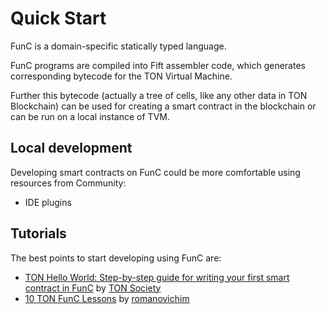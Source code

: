 # Quick Start

FunC is a domain-specific statically typed language.

FunC programs are compiled into Fift assembler code, which generates corresponding bytecode for the TON Virtual Machine.

Further this bytecode (actually a tree of cells, like any other data in TON Blockchain) can be used for creating a smart contract in the blockchain or can be run on a local instance of TVM.

## Local development

Developing smart contracts on FunC could be more comfortable using resources from Community:
- IDE plugins

## Tutorials

The best points to start developing using FunC are:
* [TON Hello World: Step-by-step guide for writing your first smart contract in FunC](https://society.ton.org/ton-hello-world-step-by-step-guide-for-writing-your-first-smart-contract-in-func) by [TON Society](https://society.ton.org)
* [10 TON FunC Lessons](https://github.com/romanovichim/TonFunClessons_Eng) by [romanovichim](https://github.com/romanovichim)
